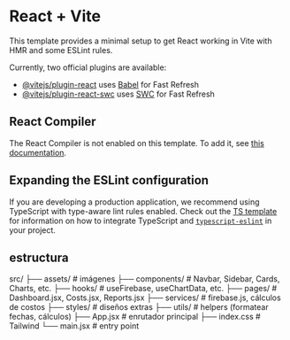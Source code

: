 # React + Vite

This template provides a minimal setup to get React working in Vite with HMR and some ESLint rules.

Currently, two official plugins are available:

- [@vitejs/plugin-react](https://github.com/vitejs/vite-plugin-react/blob/main/packages/plugin-react) uses [Babel](https://babeljs.io/) for Fast Refresh
- [@vitejs/plugin-react-swc](https://github.com/vitejs/vite-plugin-react/blob/main/packages/plugin-react-swc) uses [SWC](https://swc.rs/) for Fast Refresh

## React Compiler

The React Compiler is not enabled on this template. To add it, see [this documentation](https://react.dev/learn/react-compiler/installation).

## Expanding the ESLint configuration

If you are developing a production application, we recommend using TypeScript with type-aware lint rules enabled. Check out the [TS template](https://github.com/vitejs/vite/tree/main/packages/create-vite/template-react-ts) for information on how to integrate TypeScript and [`typescript-eslint`](https://typescript-eslint.io) in your project.

## estructura 
src/
├── assets/        # imágenes
├── components/    # Navbar, Sidebar, Cards, Charts, etc.
├── hooks/         # useFirebase, useChartData, etc.
├── pages/         # Dashboard.jsx, Costs.jsx, Reports.jsx
├── services/      # firebase.js, cálculos de costos
├── styles/        # diseños extras 
├── utils/         # helpers (formatear fechas, cálculos)
├── App.jsx        # enrutador principal
├── index.css      # Tailwind
└── main.jsx       # entry point
